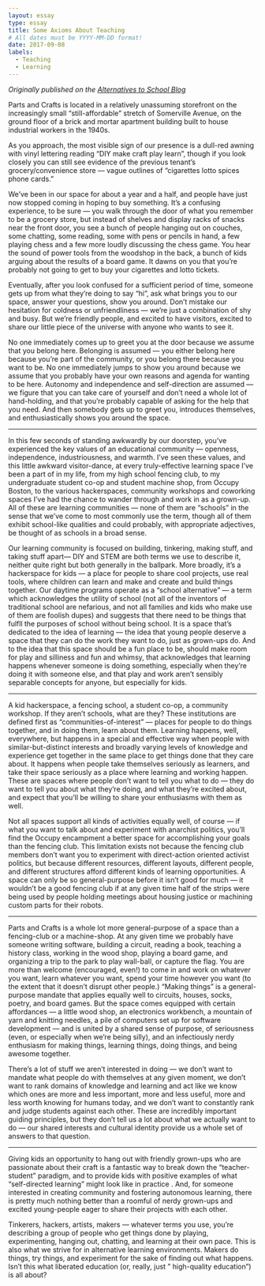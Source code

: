 ```yaml
---
layout: essay
type: essay
title: Some Axioms About Teaching
# All dates must be YYYY-MM-DD format!
date: 2017-09-08
labels:
  - Teaching
  - Learning
---
```


_Originally published on the [Alternatives to School Blog](http://alternativestoschool.com/blog/)_

Parts and Crafts is located in a relatively unassuming storefront on the increasingly small “still-affordable” stretch of Somerville Avenue, on the ground floor of a brick and mortar apartment building built to house industrial workers in the 1940s.

As you approach, the most visible sign of our presence is a dull-red awning with vinyl lettering reading “DIY make craft play learn”, though if you look closely you can still see evidence of the previous tenant’s grocery/convenience store — vague outlines of “cigarettes lotto spices phone cards.”

We’ve been in our space for about a year and a half, and people have just now stopped coming in hoping to buy something. It’s a confusing experience, to be sure — you walk through the door of what you remember to be a grocery store, but instead of shelves and display racks of snacks near the front door, you see a bunch of people hanging out on couches, some chatting, some reading, some with pens or pencils in hand, a few playing chess and a few more loudly discussing the chess game. You hear the sound of power tools from the woodshop in the back, a bunch of kids arguing about the results of a board game. It dawns on you that you’re probably not going to get to buy your cigarettes and lotto tickets.

Eventually, after you look confused for a sufficient period of time, someone gets up from what they’re doing to say “hi”, ask what brings you to our space, answer your questions, show you around. Don’t mistake our hesitation for coldness or unfriendliness — we’re just a combination of shy and busy. But we’re friendly people, and excited to have visitors, excited to share our little piece of the universe with anyone who wants to see it.

No one immediately comes up to greet you at the door because we assume that you belong here. Belonging is assumed — you either belong here because you’re part of the community, or you belong there because you want to be. No one immediately jumps to show you around because we assume that you probably have your own reasons and agenda for wanting to be here. Autonomy and independence and self-direction are assumed — we figure that you can take care of yourself and don’t need a whole lot of hand-holding, and that you’re probably capable of asking for the help that you need. And then somebody gets up to greet you, introduces themselves, and enthusiastically shows you around the space.

 ***

In this few seconds of standing awkwardly by our doorstep, you’ve experienced the key values of an educational community — openness, independence, industriousness, and warmth. I’ve seen these values, and this little awkward visitor-dance, at every truly-effective learning space I’ve been a part of in my life, from my high school fencing club, to my undergraduate student co-op and student machine shop, from Occupy Boston, to the various hackerspaces, community workshops and coworking spaces I’ve had the chance to wander through and work in as a grown-up. All of these are learning communities — none of them are “schools” in the sense that we’ve come to most commonly use the term, though all of them exhibit school-like qualities and could probably, with appropriate adjectives, be thought of as schools in a broad sense.

Our learning community is focused on building, tinkering, making stuff, and taking stuff apart— DIY and STEM are both terms we use to describe it, neither quite right but both generally in the ballpark. More broadly, it’s a hackerspace for kids — a place for people to share cool projects, use real tools, where children can learn and make and create and build things together. Our daytime programs operate as a “school alternative” — a term which acknowledges the utility of school (not all of the inventors of traditional school are nefarious, and not all families and kids who make use of them are foolish dupes) and suggests that there need to be things that fulfll the purposes of school without being school. It is a space that’s dedicated to the idea of learning — the idea that young people deserve a space that they can do the work they want to do, just as grown-ups do. And to the idea that this space should be a fun place to be, should make room for play and silliness and fun and whimsy, that acknowledges that learning happens whenever someone is doing something, especially when they’re doing it with someone else, and that play and work aren’t sensibly separable concepts for anyone, but especially for kids.

***

A kid hackerspace, a fencing school, a student co-op, a community workshop. If they aren’t schools, what are they? These institutions are defined first as “communities-of-interest” — places for people to do things together, and in doing them, learn about them. Learning happens, well, everywhere, but happens in a special and effective way when people with similar-but-distinct interests and broadly varying levels of knowledge and experience get together in the same place to get things done that they care about. It happens when people take themselves seriously as learners, and take their space seriously as a place where learning and working happen. These are spaces where people don’t want to tell you what to do — they do want to tell you about what they’re doing, and what they’re excited about, and expect that you’ll be willing to share your enthusiasms with them as well.

Not all spaces support all kinds of activities equally well, of course — if what you want to talk about and experiment with anarchist politics, you’ll find the Occupy encampment a better space for accomplishing your goals than the fencing club. This limitation exists not because the fencing club members don’t want you to experiment with direct-action oriented activist politics, but because different resources, different layouts, different people, and different structures afford different kinds of learning opportunities. A space can only be so general-purpose before it isn’t good for much — it wouldn’t be a good fencing club if at any given time half of the strips were being used by people holding meetings about housing justice or machining custom parts for their robots.

***

Parts and Crafts is a whole lot more general-purpose of a space than a fencing-club or a machine-shop. At any given time we probably have someone writing software, building a circuit, reading a book, teaching a history class, working in the wood shop, playing a board game, and organizing a trip to the park to play wall-ball, or capture the flag. You are more than welcome (encouraged, even!) to come in and work on whatever you want, learn whatever you want, spend your time however you want (to the extent that it doesn’t disrupt other people.) “Making things” is a general-purpose mandate that applies equally well to circuits, houses, socks, poetry, and board games. But the space comes equipped with certain affordances — a little wood shop, an electronics workbench, a mountain of yarn and knitting needles, a pile of computers set up for software development — and is united by a shared sense of purpose, of seriousness (even, or especially when we’re being silly), and an infectiously nerdy enthusiasm for making things, learning things, doing things, and being awesome together.

There’s a lot of stuff we aren’t interested in doing — we don’t want to mandate what people do with themselves at any given moment, we don’t want to rank domains of knowledge and learning and act like we know which ones are more and less important, more and less useful, more and less worth knowing for humans today, and we don’t want to constantly rank and judge students against each other. These are incredibly important guiding principles, but they don’t tell us a lot about what we actually want to do — our shared interests and cultural identity provide us a whole set of answers to that question.

***

Giving kids an opportunity to hang out with friendly grown-ups who are passionate about their craft is a fantastic way to break down the “teacher-student” paradigm, and to provide kids with positive examples of what “self-directed learning” might look like in practice . And, for someone interested in creating community and fostering autonomous learning, there is pretty much nothing better than a roomful of nerdy grown-ups and excited young-people eager to share their projects with each other.

Tinkerers, hackers, artists, makers — whatever terms you use, you’re describing a group of people who get things done by playing, experimenting, hanging out, chatting, and learning at their own pace. This is also what we strive for in alternative learning environments. Makers do things, try things, and experiment for the sake of finding out what happens. Isn’t this what liberated education (or, really, just ” high-quality education”) is all about?
